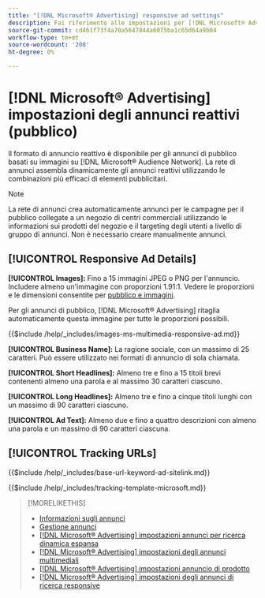 ```yaml
---
title: "[!DNL Microsoft® Advertising] responsive ad settings"
description: Fai riferimento alle impostazioni per [!DNL Microsoft® Advertising] annunci reattivi.
source-git-commit: cd461f73f4a70a5647844a6075ba1c65d64a9b04
workflow-type: tm+mt
source-wordcount: '208'
ht-degree: 0%

---
```


# [!DNL Microsoft® Advertising] impostazioni degli annunci reattivi (pubblico)

Il formato di annuncio reattivo è disponibile per gli annunci di pubblico basati su immagini su [!DNL Microsoft® Audience Network]. La rete di annunci assembla dinamicamente gli annunci reattivi utilizzando le combinazioni più efficaci di elementi pubblicitari.

>[!NOTE]
>
>La rete di annunci crea automaticamente annunci per le campagne per il pubblico collegate a un negozio di centri commerciali utilizzando le informazioni sui prodotti del negozio e il targeting degli utenti a livello di gruppo di annunci. Non è necessario creare manualmente annunci.

## [!UICONTROL Responsive Ad Details]

**[!UICONTROL Images]:** Fino a 15 immagini JPEG o PNG per l&#39;annuncio. Includere almeno un&#39;immagine con proporzioni 1.91:1. Vedere le proporzioni e le dimensioni consentite per [pubblico e immagini](https://help.ads.microsoft.com/#apex/ads/en/56912/0).

Per gli annunci di pubblico, [!DNL Microsoft® Advertising] ritaglia automaticamente questa immagine per tutte le proporzioni possibili.

<!-- Instructions -->

{{$include /help/_includes/images-ms-multimedia-responsive-ad.md}}

**[!UICONTROL Business Name]:** La ragione sociale, con un massimo di 25 caratteri. Può essere utilizzato nei formati di annuncio di sola chiamata.

**[!UICONTROL Short Headlines]:** Almeno tre e fino a 15 titoli brevi contenenti almeno una parola e al massimo 30 caratteri ciascuno.

**[!UICONTROL Long Headlines]:** Almeno tre e fino a cinque titoli lunghi con un massimo di 90 caratteri ciascuno.

**[!UICONTROL Ad Text]:** Almeno due e fino a quattro descrizioni con almeno una parola e un massimo di 90 caratteri ciascuna.

## [!UICONTROL Tracking URLs]

<!-- **[!UICONTROL Base URl]:** -->

{{$include /help/_includes/base-url-keyword-ad-sitelink.md}}

<!-- **[!UICONTROL Tracking Template]:** -->

{{$include /help/_includes/tracking-template-microsoft.md}}

>[!MORELIKETHIS]
>
>* [Informazioni sugli annunci](ad-about.md)
>* [Gestione annunci](ad-manage.md)
>* [[!DNL Microsoft® Advertising] impostazioni annunci per ricerca dinamica espansa](ad-settings-microsoft-dsa.md)
>* [[!DNL Microsoft® Advertising] impostazioni degli annunci multimediali](ad-settings-microsoft-multimedia.md)
>* [[!DNL Microsoft® Advertising] impostazioni annuncio di prodotto](ad-settings-microsoft-product.md)
>* [[!DNL Microsoft® Advertising] impostazioni degli annunci di ricerca responsive](ad-settings-microsoft-rsa.md)

